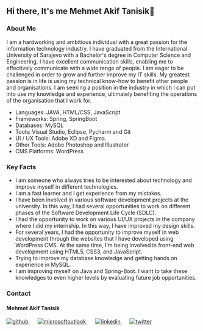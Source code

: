 ## Hi there, It's me Mehmet Akif Tanisik👋

<!--
**mehmet-akif-tanisik/mehmet-akif-tanisik** is a ✨ _special_ ✨ repository because its `README.md` (this file) appears on your GitHub profile.

Here are some ideas to get you started:

- 🔭 I’m currently working on ...
- 🌱 I’m currently learning ...
- 👯 I’m looking to collaborate on ...
- 🤔 I’m looking for help with ...
- 💬 Ask me about ...
- 📫 How to reach me: ...
- 😄 Pronouns: ...
- ⚡ Fun fact: ...
-->

### About Me

I am a hardworking and ambitious individual with a great passion for the information technology industry. I have graduated from
the International University of Sarajevo with a Bachelor's degree in Computer Science and Engineering. I have excellent
communication skills, enabling me to effectively communicate with a wide range of people. I am eager to be challenged in order
to grow and further improve my IT skills. My greatest passion is in life is using my technical know-how to benefit other people
and organisations. I am seeking a position in the industry in which I can put into use my knowledge and experience, ultimately
benefiting the operations of the organisation that I work for.

- Languages: JAVA, HTML/CSS, JavaScript
- Frameworks: Spring, SpringBoot
- Databases: MySQL
- Tools: Visual Studio, Eclipse, Pycharm and Git
- UI / UX Tools: Adobe XD and Figma.
- Other Tools: Adobe Photoshop and Illustrator
- CMS Platforms: WordPress

### Key Facts

- I am someone who always tries to be interested about technology and improve myself in different technologies.
- I am a fast learner and I get experience from my mistakes.
- I have been involved in various software development projects at the university. In this way, I had several opportunities to work
on different phases of the Software Development Life Cycle (SDLC).
- I had the opportunity to work on various UI/UX projects in the company where I did my internship. In this way, I have improved
my design skills.
- For several years, I had the opportunity to improve myself in web development through the websites that I have developed
using WordPress CMS. At the same time, I'm being involved in front-end web development using HTML5, CSS3, and JavaScript.
- Trying to improve my database knowledge and getting hands on experience in MySQL.
- I am improving myself on Java and Spring-Boot. I want to take these knowledges to even higher levels by evaluating future job
opportunities.

### Contact

#### Mehmet Akif Tanisik 

<a href="https://github.com/mehmet-akif-tanisik" target="_blank">
<img  src=https://img.shields.io/badge/github-%2324292e.svg?&style=for-the-badge&logo=github&logoColor=white alt=github style="margin-bottom: 20px;" />
</a>
<a href = "mailto:matnsk@outlook.com?subject = Feedback&body = Message">
<img src=https://img.shields.io/badge/send-email-email?&style=for-the-badge&logo=microsoftoutlook&color=CD5C5C alt=microsoftoutlook style="margin-bottom: 20px; margin-left:20px" />
</a>
<a href="https://linkedin.com/in/mehmet-akif-tanisik" target="_blank">
<img src=https://img.shields.io/badge/linkedin-%231E77B5.svg?&style=for-the-badge&logo=linkedin&logoColor=white alt=linkedin style="margin-bottom: 20px; margin-left:20px" />
</a>  
<a href="https://twitter.com/makiftanisik" target="_blank">
<img src=https://img.shields.io/badge/twitter-%2300acee.svg?&style=for-the-badge&logo=twitter&logoColor=white alt=twitter style="margin-bottom: 20px; margin-left:20px" />
</a>
